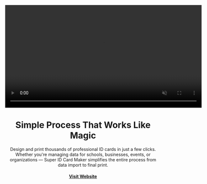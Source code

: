 <div align='center'>

  <video width="636" height="333" autoplay muted loop playsinline>
    <source src="/Super-Id-Video.mp4" type="video/mp4" />
    Your browser does not support the video tag.
  </video>

<h1>Simple Process That Works Like Magic</h1>
<p>Design and print thousands of professional ID cards in just a few clicks. Whether you're managing data for schools, businesses, events, or organizations — Super ID Card Maker simplifies the entire process from data import to final print.</p>

<h4> <a href=https://makerapp.superidcards.com/>Visit Website</a> </h4>


</div>
